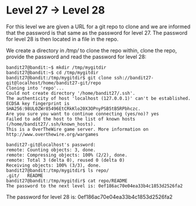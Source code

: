 # Level 27 &rarr; Level 28

For this level we are given a URL for a git repo to clone and we are informed that the password is that same as the password for level 27.
The password for level 28 is then located in a file in the repo.

We create a directory in */tmp/* to clone the repo within, clone the repo, provide the password and read the password for level 28:

```
bandit27@bandit:~$ mkdir /tmp/mygitdir
bandit27@bandit:~$ cd /tmp/mygitdir
bandit27@bandit:/tmp/mygitdir$ git clone ssh://bandit27-git@localhost/home/bandit27-git/repo
Cloning into 'repo'...
Could not create directory '/home/bandit27/.ssh'.
The authenticity of host 'localhost (127.0.0.1)' can't be established.
ECDSA key fingerprint is SHA256:98UL0ZWr85496EtCRkKlo20X3OPnyPSB5tB5RPbhczc.
Are you sure you want to continue connecting (yes/no)? yes
Failed to add the host to the list of known hosts (/home/bandit27/.ssh/known_hosts).
This is a OverTheWire game server. More information on http://www.overthewire.org/wargames

bandit27-git@localhost's password: 
remote: Counting objects: 3, done.
remote: Compressing objects: 100% (2/2), done.
remote: Total 3 (delta 0), reused 0 (delta 0)
Receiving objects: 100% (3/3), done.
bandit27@bandit:/tmp/mygitdir$ ls repo/
.git/   README  
bandit27@bandit:/tmp/mygitdir$ cat repo/README 
The password to the next level is: 0ef186ac70e04ea33b4c1853d2526fa2
```

The password for level 28 is: 0ef186ac70e04ea33b4c1853d2526fa2

